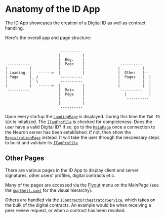 # Anatomy of the ID App #
The ID App showcases the creation of a Digital ID as well as contract handling.

Here's the overall app and page structure:

```

                         ----------
                        |          |
                        |  Reg.    |
 ----------             |  Page    |                ----------
|          |            |          |               |          |
| Loading- |   ------>  |          |               |  Other   |--
| Page     |_ /          ----------                |  Pages   |  |
|          |  \          ----------                |          |  |
|          |   ------>  |          |               |          |  |
 ----------             |  Main    |                ----------   |
                        |  Page    |                  |          |
                        |          |                   ----------
                        |          |
                         ----------

```
Upon every startup the [`LoadingPage`](../IdApp/IdApp/Views/LoadingPage.xaml.cs) is displayed. During this time the `TAG ID SDK` is initalized.
The [`ITagProfile`](../IdApp/Services/ITagProfile.cs) is checked for completeness. Does the user have a valid Digital ID?
If so, go to the [`MainPage`](../IdApp/IdApp/Views/MainPage.xaml.cs) once a connection to the Neuron server has been established. If not, then show the
[`RegistrationPage`](../IdApp/IdApp/Views/Registration/RegistrationPage.xaml.cs) instead. It will take the user through the neccessary steps to build and
validate its [`ITagProfile`](../IdApp/Services/ITagProfile.cs).

## Other Pages ##
There are various pages in the ID App to display client and server signatures, other users' profiles, digital contracts et.c.

Many of the pages are accessed via the [Flyout](https://docs.microsoft.com/en-us/xamarin/xamarin-forms/app-fundamentals/shell/flyout) menu on the MainPage
 (see the [`AppShell.xaml`](../IdApp/IdApp/AppShell.xaml) for the visual hierarchy).

Others are handled via the [`IContractOrchestratorService`](../IdApp/IdApp/Services/IContractOrchestratorService.cs), which takes on the bulk of
the digital contracts. An example would be when receiving a peer review request, or when a contract has been revoked.